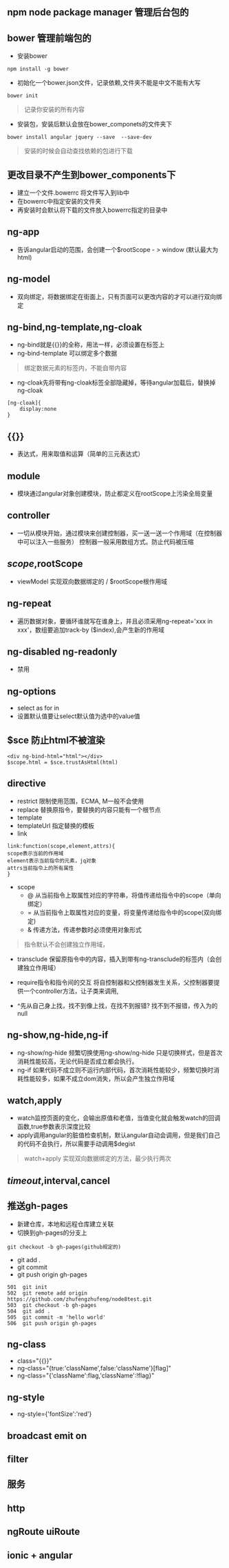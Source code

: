 ## npm node package manager 管理后台包的
## bower 管理前端包的
- 安装bower 
```
npm install -g bower
```  

- 初始化一个bower.json文件，记录依赖,文件夹不能是中文不能有大写
```
bower init
```  

> 记录你安装的所有内容

- 安装包，安装后默认会放在bower_componets的文件夹下
```
bower install angular jquery --save  --save-dev
```

> 安装的时候会自动查找依赖的包进行下载

## 更改目录不产生到bower_components下
- 建立一个文件.bowerrc 将文件写入到lib中
- 在bowerrc中指定安装的文件夹
- 再安装时会默认将下载的文件放入bowerrc指定的目录中

## ng-app  

- 告诉angular启动的范围，会创建一个$rootScope - > window (默认最大为html)  

## ng-model  

- 双向绑定，将数据绑定在街面上，只有页面可以更改内容的才可以进行双向绑定  

## ng-bind,ng-template,ng-cloak
- ng-bind就是{{}}的全称，用法一样，必须设置在标签上
- ng-bind-template 可以绑定多个数据

> 绑定数据元素的标签内，不能自带内容

- ng-cloak先将带有ng-cloak标签全部隐藏掉，等待angular加载后，替换掉ng-cloak   

```
[ng-cloak]{
    display:none
}
```  

## {{}}  

- 表达式，用来取值和运算（简单的三元表达式）  

## module
- 模块通过angular对象创建模块，防止都定义在rootScope上污染全局变量  

## controller  

- 一切从模块开始，通过模块来创建控制器，买一送一送一个作用域（在控制器中可以注入一些服务） 控制器一般采用数组方式。防止代码被压缩  

## $scope,$rootScope  

- viewModel 实现双向数据绑定的 / $rootScope根作用域  

## ng-repeat  

- 遍历数据对象，要循环谁就写在谁身上，并且必须采用ng-repeat='xxx in xxx'，数组要追加track-by ($index),会产生新的作用域  

## ng-disabled ng-readonly  

- 禁用  
 
## ng-options  
- select as for in
- 设置默认值要让select默认值为选中的value值  

## $sce 防止html不被渲染  

```
<div ng-bind-html="html"></div>
$scope.html = $sce.trustAsHtml(html)
```  

## directive
- restrict
限制使用范围，ECMA, M一般不会使用
- replace
替换原指令，要替换的内容只能有一个根节点
- template
- templateUrl
指定替换的模板
- link
```
link:function(scope,element,attrs){
scope表示当前的作用域
element表示当前指令的元素，jq对象
attrs当前指令上的所有属性
}
```
- scope
    - @ 从当前指令上取属性对应的字符串，将值传递给指令中的scope（单向绑定）
    - = 从当前指令上取属性对应的变量，将变量传递给指令中的scope(双向绑定)
    - & 传递方法，传递参数时必须使用对象形式

> 指令默认不会创建独立作用域，

- transclude
保留原指令中的内容，插入到带有ng-transclude的标签内（会创建独立作用域）


- require指令和指令间的交互
将自控制器和父控制器发生关系，父控制器要提供一个controller方法，让子类来调用,
- ^先从自己身上找，找不到像上找，在找不到报错? 找不到不报错，传入为的null

## ng-show,ng-hide,ng-if
- ng-show/ng-hide
频繁切换使用ng-show/ng-hide 只是切换样式，但是首次消耗性能较高，无论代码是否成立都会执行。
- ng-if
如果代码不成立则不运行内部代码，首次消耗性能较少，频繁切换时消耗性能较多，如果不成立dom消失，所以会产生独立作用域
## watch,apply
- watch监控页面的变化，会输出原值和老值，当值变化就会触发watch的回调函数,true参数表示深度比较
- apply调用angular的脏值检查机制，默认angular自动会调用，但是我们自己的代码不会执行，所以需要手动调用$degist

> watch+apply 实现双向数据绑定的方法，最少执行两次

## $timeout,$interval,cancel


## 推送gh-pages
- 新建仓库，本地和远程仓库建立关联
- 切换到gh-pages的分支上
```
git checkout -b gh-pages(github规定的)
```
- git add .
- git commit
- git push origin gh-pages
```
501  git init 
502  git remote add origin https://github.com/zhufengzhufeng/node8test.git
503  git checkout -b gh-pages
504  git add .
505  git commit -m 'hello world'
506  git push origin gh-pages
```
## ng-class  
- class="{{}}"
- ng-class="{true:'className',false:'className'}[flag]"
- ng-class="{'className':flag,'className':!flag}"
## ng-style
- ng-style={'fontSize':'red'}
## broadcast emit on  

## filter  

## 服务  

## http  

## ngRoute uiRoute  

## ionic + angular  

